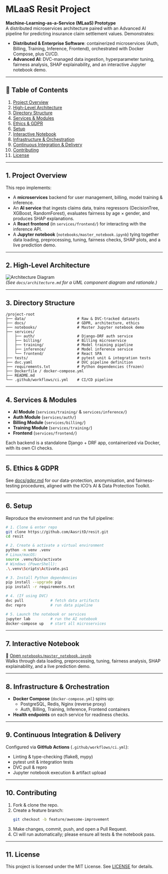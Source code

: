 # MLaaS Resit Project

**Machine-Learning-as-a-Service (MLaaS) Prototype**  
A distributed microservices architecture paired with an Advanced AI pipeline for predicting insurance claim settlement values. Demonstrates:

- **Distributed & Enterprise Software**: containerized microservices (Auth, Billing, Training, Inference, Frontend), orchestrated with Docker Compose, plus CI/CD.  
- **Advanced AI**: DVC-managed data ingestion, hyperparameter tuning, fairness analysis, SHAP explainability, and an interactive Jupyter notebook demo.

---

## 📖 Table of Contents

1. [Project Overview](#project-overview)  
2. [High-Level Architecture](#high-level-architecture)  
3. [Directory Structure](#directory-structure)  
4. [Services & Modules](#services--modules)  
5. [Ethics & GDPR](#ethics--gdpr)  
6. [Setup](#setup)  
7. [Interactive Notebook](#interactive-notebook)  
8. [Infrastructure & Orchestration](#infrastructure--orchestration)  
9. [Continuous Integration & Delivery](#continuous-integration--delivery)  
10. [Contributing](#contributing)  
11. [License](#license)  

---

## 1. Project Overview

This repo implements:

- A **microservices** backend for user management, billing, model training & inference.  
- An **AI service** that ingests claims data, trains regressors (DecisionTree, XGBoost, RandomForest), evaluates fairness by age × gender, and produces SHAP explanations.  
- A **React frontend** (in `services/frontend/`) for interacting with the inference API.  
- A **Jupyter notebook** (`notebooks/master_notebook.ipynb`) tying together data loading, preprocessing, tuning, fairness checks, SHAP plots, and a live prediction demo.

---

## 2. High-Level Architecture

![Architecture Diagram](docs/architecture.png)  
*(See `docs/architecture.md` for a UML component diagram and rationale.)*

---

## 3. Directory Structure

```
/project-root
├── data/                       # Raw & DVC-tracked datasets  
├── docs/                       # GDPR, architecture, ethics  
├── notebooks/                  # Master Jupyter notebook demo  
├── services/
│   ├── auth/                   # Django-DRF auth service  
│   ├── billing/                # Billing microservice  
│   ├── training/               # Model training pipeline  
│   ├── inference/              # Model inference service  
│   └── frontend/               # React SPA  
├── tests/                      # pytest unit & integration tests  
├── dvc.yaml                    # DVC pipeline definition  
├── requirements.txt            # Python dependencies (frozen)  
├── Dockerfile / docker-compose.yml  
├── README.md  
└── .github/workflows/ci.yml    # CI/CD pipeline  
```

---

## 4. Services & Modules

- **AI Module** (`services/training/` & `services/inference/`)  
- **Auth Module** (`services/auth/`)  
- **Billing Module** (`services/billing/`)  
- **Training Module** (`services/training/`)  
- **Frontend** (`services/frontend/`)  

Each backend is a standalone Django + DRF app, containerized via Docker, with its own CI checks.

---

## 5. Ethics & GDPR

See [docs/gdpr.md](docs/gdpr.md) for our data-protection, anonymisation, and fairness-testing procedures, aligned with the ICO’s AI & Data Protection Toolkit.

---

## 6. Setup

Reproduce the environment and run the full pipeline:

```bash
# 1. Clone & enter repo
git clone https://github.com/AasritD/resit.git
cd resit

# 2. Create & activate a virtual environment
python -m venv .venv
# Linux/macOS:
source .venv/bin/activate
# Windows (PowerShell):
.\.venv\Scripts\Activate.ps1

# 3. Install Python dependencies
pip install --upgrade pip
pip install -r requirements.txt

# 4. (If using DVC)
dvc pull            # fetch data artifacts
dvc repro           # run data pipeline

# 5. Launch the notebook or services
jupyter lab         # run the AI notebook
docker-compose up   # start all microservices
```

---

## 7. Interactive Notebook

🔗 [Open `notebooks/master_notebook.ipynb`](notebooks/master_notebook.ipynb)  
Walks through data loading, preprocessing, tuning, fairness analysis, SHAP explainability, and a live prediction demo.

---

## 8. Infrastructure & Orchestration

- **Docker Compose** (`docker-compose.yml`) spins up:  
  - PostgreSQL, Redis, Nginx (reverse proxy)  
  - Auth, Billing, Training, Inference, Frontend containers  
- **Health endpoints** on each service for readiness checks.

---

## 9. Continuous Integration & Delivery

Configured via **GitHub Actions** (`.github/workflows/ci.yml`):

- Linting & type-checking (flake8, mypy)  
- pytest unit & integration tests  
- DVC pull & repro  
- Jupyter notebook execution & artifact upload  

---

## 10. Contributing

1. Fork & clone the repo.  
2. Create a feature branch:  
   ```bash
   git checkout -b feature/awesome-improvement
   ```  
3. Make changes, commit, push, and open a Pull Request.  
4. CI will run automatically; please ensure all tests & the notebook pass.

---

## 11. License

This project is licensed under the MIT License. See [LICENSE](LICENSE) for details.
